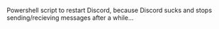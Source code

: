 Powershell script to restart Discord, because Discord sucks and stops sending/recieving messages after a while...
